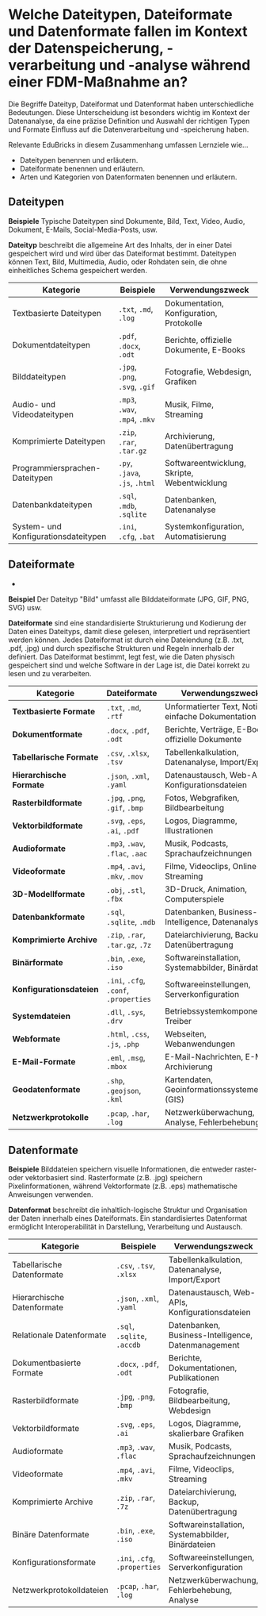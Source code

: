 <!--
author:   Canan Hastik
email:    c.hastik@igsd-ev.de
version:  0.1.0
language: 
icon:     https://raw.githubusercontent.com/chastik/Beratung_Dateityp_Bild/refs/heads/main/SODa-Logo_full.svg
link:     https://raw.githubusercontent.com/chastik/Beratung/refs/heads/main/soda.css
comment:  Dieses Modul....
-->


# Welche Dateitypen, Dateiformate und Datenformate fallen im Kontext der Datenspeicherung, -verarbeitung und -analyse während einer FDM-Maßnahme an?

Die Begriffe Dateityp, Dateiformat und Datenformat haben unterschiedliche Bedeutungen. Diese Unterscheidung ist besonders wichtig im Kontext der Datenanalyse, da eine präzise Definition und Auswahl der richtigen Typen und Formate Einfluss auf die Datenverarbeitung und -speicherung haben.

Relevante EduBricks in diesem Zusammenhang umfassen Lernziele wie...

- Dateitypen benennen und erläutern.
- Dateiformate benennen und erläutern.
- Arten und Kategorien von Datenformaten benennen und erläutern.


## Dateitypen  

**Beispiele** Typische Dateitypen sind Dokumente, Bild, Text, Video, Audio, Dokument, E-Mails, Social-Media-Posts, usw.

**Dateityp** beschreibt die allgemeine Art des Inhalts, der in einer Datei gespeichert wird und wird über das Dateiformat bestimmt. Dateitypen können Text, Bild, Multimedia, Audio, oder Rohdaten sein, die ohne einheitliches Schema gespeichert werden. 

| **Kategorie**                   | **Beispiele**                      | **Verwendungszweck**                                  |
|--------------------------------|-----------------------------------|------------------------------------------------------|
| Textbasierte Dateitypen        | `.txt`, `.md`, `.log`             | Dokumentation, Konfiguration, Protokolle             |
| Dokumentdateitypen             | `.pdf`, `.docx`, `.odt`           | Berichte, offizielle Dokumente, E-Books              |
| Bilddateitypen                 | `.jpg`, `.png`, `.svg`, `.gif`    | Fotografie, Webdesign, Grafiken                      |
| Audio- und Videodateitypen     | `.mp3`, `.wav`, `.mp4`, `.mkv`    | Musik, Filme, Streaming                              |
| Komprimierte Dateitypen        | `.zip`, `.rar`, `.tar.gz`         | Archivierung, Datenübertragung                       |
| Programmiersprachen-Dateitypen | `.py`, `.java`, `.js`, `.html`    | Softwareentwicklung, Skripte, Webentwicklung         |
| Datenbankdateitypen            | `.sql`, `.mdb`, `.sqlite`         | Datenbanken, Datenanalyse                            |
| System- und Konfigurationsdateitypen | `.ini`, `.cfg`, `.bat`       | Systemkonfiguration, Automatisierung                 |


## Dateiformate
+
**Beispiel** Der Dateityp "Bild" umfasst alle Bilddateiformate (JPG, GIF, PNG, SVG)  usw.

**Dateiformate** sind eine standardisierte Strukturierung und Kodierung der Daten eines Dateityps, damit diese gelesen, interpretiert und repräsentiert werden können. Jedes Dateiformat ist durch eine Dateiendung (z.B. .txt, .pdf, .jpg) und durch spezifische Strukturen und Regeln innerhalb der definiert. Das Dateiformat bestimmt, legt fest, wie die Daten physisch gespeichert sind und welche Software in der Lage ist, die Datei korrekt zu lesen und zu verarbeiten.


| **Kategorie**                   | **Dateiformate**                      | **Verwendungszweck**                                     |
|--------------------------------|--------------------------------------|---------------------------------------------------------|
| **Textbasierte Formate**       | `.txt`, `.md`, `.rtf`                | Unformatierter Text, Notizen, einfache Dokumentation    |
| **Dokumentformate**            | `.docx`, `.pdf`, `.odt`              | Berichte, Verträge, E-Books, offizielle Dokumente       |
| **Tabellarische Formate**      | `.csv`, `.xlsx`, `.tsv`              | Tabellenkalkulation, Datenanalyse, Import/Export        |
| **Hierarchische Formate**      | `.json`, `.xml`, `.yaml`             | Datenaustausch, Web-APIs, Konfigurationsdateien         |
| **Rasterbildformate**          | `.jpg`, `.png`, `.gif`, `.bmp`       | Fotos, Webgrafiken, Bildbearbeitung                     |
| **Vektorbildformate**          | `.svg`, `.eps`, `.ai`, `.pdf`        | Logos, Diagramme, Illustrationen                        |
| **Audioformate**               | `.mp3`, `.wav`, `.flac`, `.aac`      | Musik, Podcasts, Sprachaufzeichnungen                   |
| **Videoformate**               | `.mp4`, `.avi`, `.mkv`, `.mov`       | Filme, Videoclips, Online-Streaming                     |
| **3D-Modellformate**           | `.obj`, `.stl`, `.fbx`               | 3D-Druck, Animation, Computerspiele                     |
| **Datenbankformate**           | `.sql`, `.sqlite`, `.mdb`            | Datenbanken, Business-Intelligence, Datenanalyse        |
| **Komprimierte Archive**       | `.zip`, `.rar`, `.tar.gz`, `.7z`     | Dateiarchivierung, Backup, Datenübertragung             |
| **Binärformate**               | `.bin`, `.exe`, `.iso`               | Softwareinstallation, Systemabbilder, Binärdaten        |
| **Konfigurationsdateien**      | `.ini`, `.cfg`, `.conf`, `.properties`| Softwareeinstellungen, Serverkonfiguration              |
| **Systemdateien**              | `.dll`, `.sys`, `.drv`               | Betriebssystemkomponenten, Treiber                      |
| **Webformate**                 | `.html`, `.css`, `.js`, `.php`       | Webseiten, Webanwendungen                               |
| **E-Mail-Formate**             | `.eml`, `.msg`, `.mbox`              | E-Mail-Nachrichten, E-Mail-Archivierung                 |
| **Geodatenformate**            | `.shp`, `.geojson`, `.kml`           | Kartendaten, Geoinformationssysteme (GIS)               |
| **Netzwerkprotokolle**         | `.pcap`, `.har`, `.log`              | Netzwerküberwachung, Analyse, Fehlerbehebung            |


## Datenformate

**Beispiele** Bilddateien speichern visuelle Informationen, die entweder raster- oder vektorbasiert sind. Rasterformate (z.B. .jpg) speichern Pixelinformationen, während Vektorformate (z.B. .eps) mathematische Anweisungen verwenden. 

**Datenformat** beschreibt die inhaltlich-logische Struktur und Organisation der Daten innerhalb eines Dateiformats. Ein standardisiertes Datenformat ermöglicht Interoperabilität in Darstellung, Verarbeitung und Austausch.

| **Kategorie**                | **Beispiele**                      | **Verwendungszweck**                                   |
|-----------------------------|-----------------------------------|-------------------------------------------------------|
| Tabellarische Datenformate  | `.csv`, `.tsv`, `.xlsx`           | Tabellenkalkulation, Datenanalyse, Import/Export      |
| Hierarchische Datenformate  | `.json`, `.xml`, `.yaml`          | Datenaustausch, Web-APIs, Konfigurationsdateien       |
| Relationale Datenformate    | `.sql`, `.sqlite`, `.accdb`       | Datenbanken, Business-Intelligence, Datenmanagement    |
| Dokumentbasierte Formate    | `.docx`, `.pdf`, `.odt`           | Berichte, Dokumentationen, Publikationen              |
| Rasterbildformate           | `.jpg`, `.png`, `.bmp`            | Fotografie, Bildbearbeitung, Webdesign                |
| Vektorbildformate           | `.svg`, `.eps`, `.ai`             | Logos, Diagramme, skalierbare Grafiken               |
| Audioformate                | `.mp3`, `.wav`, `.flac`           | Musik, Podcasts, Sprachaufzeichnungen                |
| Videoformate                | `.mp4`, `.avi`, `.mkv`            | Filme, Videoclips, Streaming                          |
| Komprimierte Archive        | `.zip`, `.rar`, `.7z`             | Dateiarchivierung, Backup, Datenübertragung           |
| Binäre Datenformate         | `.bin`, `.exe`, `.iso`            | Softwareinstallation, Systemabbilder, Binärdateien    |
| Konfigurationsformate       | `.ini`, `.cfg`, `.properties`     | Softwareeinstellungen, Serverkonfiguration            |
| Netzwerkprotokolldateien    | `.pcap`, `.har`, `.log`           | Netzwerküberwachung, Fehlerbehebung, Analyse          |
